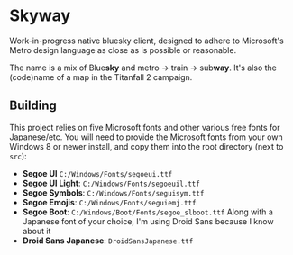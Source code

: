 # Skyway

Work-in-progress native bluesky client, designed to adhere to Microsoft's Metro design language as close as is possible or reasonable.

The name is a mix of Blue**sky** and metro -> train -> sub**way**. It's also the (code)name of a map in the Titanfall 2 campaign.

## Building

This project relies on five Microsoft fonts and other various free fonts for Japanese/etc.
You will need to provide the Microsoft fonts from your own Windows 8 or newer install, and copy them into the root directory (next to `src`):
- **Segoe UI** `C:/Windows/Fonts/segoeui.ttf`
- **Segoe UI Light**: `C:/Windows/Fonts/segoeuil.ttf`
- **Segoe Symbols**: `C:/Windows/Fonts/seguisym.ttf`
- **Segoe Emojis**: `C:/Windows/Fonts/seguiemj.ttf`
- **Segoe Boot**: `C:/Windows/Boot/Fonts/segoe_slboot.ttf`
Along with a Japanese font of your choice, I'm using Droid Sans because I know about it
- **Droid Sans Japanese**: `DroidSansJapanese.ttf`